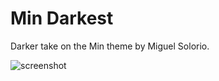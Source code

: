 # Min Darkest

Darker take on the Min theme by Miguel Solorio.

![screenshot](https://egg.lgbt/i/trvu6i9v.png)